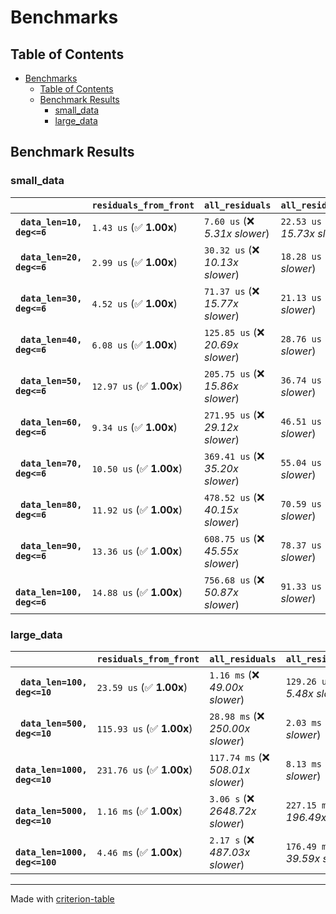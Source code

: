# Benchmarks

## Table of Contents

- [Benchmarks](#benchmarks)
  - [Table of Contents](#table-of-contents)
  - [Benchmark Results](#benchmark-results)
    - [small\_data](#small_data)
    - [large\_data](#large_data)

## Benchmark Results

### small_data 

|                             | ` residuals_from_front ` | ` all_residuals `               | ` all_residuals_par `          |
| :-------------------------- | :----------------------- | :------------------------------ | :----------------------------- |
| **` data_len=10, deg<=6`**  | `1.43 us` (✅ **1.00x**)  | `7.60 us` (❌ *5.31x slower*)    | `22.53 us` (❌ *15.73x slower*) |
| **` data_len=20, deg<=6`**  | `2.99 us` (✅ **1.00x**)  | `30.32 us` (❌ *10.13x slower*)  | `18.28 us` (❌ *6.11x slower*)  |
| **` data_len=30, deg<=6`**  | `4.52 us` (✅ **1.00x**)  | `71.37 us` (❌ *15.77x slower*)  | `21.13 us` (❌ *4.67x slower*)  |
| **` data_len=40, deg<=6`**  | `6.08 us` (✅ **1.00x**)  | `125.85 us` (❌ *20.69x slower*) | `28.76 us` (❌ *4.73x slower*)  |
| **` data_len=50, deg<=6`**  | `12.97 us` (✅ **1.00x**) | `205.75 us` (❌ *15.86x slower*) | `36.74 us` (❌ *2.83x slower*)  |
| **` data_len=60, deg<=6`**  | `9.34 us` (✅ **1.00x**)  | `271.95 us` (❌ *29.12x slower*) | `46.51 us` (❌ *4.98x slower*)  |
| **` data_len=70, deg<=6`**  | `10.50 us` (✅ **1.00x**) | `369.41 us` (❌ *35.20x slower*) | `55.04 us` (❌ *5.24x slower*)  |
| **` data_len=80, deg<=6`**  | `11.92 us` (✅ **1.00x**) | `478.52 us` (❌ *40.15x slower*) | `70.59 us` (❌ *5.92x slower*)  |
| **` data_len=90, deg<=6`**  | `13.36 us` (✅ **1.00x**) | `608.75 us` (❌ *45.55x slower*) | `78.37 us` (❌ *5.86x slower*)  |
| **` data_len=100, deg<=6`** | `14.88 us` (✅ **1.00x**) | `756.68 us` (❌ *50.87x slower*) | `91.33 us` (❌ *6.14x slower*)  |

### large_data 

|                                | ` residuals_from_front `  | ` all_residuals `                | ` all_residuals_par `            |
| :----------------------------- | :------------------------ | :------------------------------- | :------------------------------- |
| **` data_len=100, deg<=10`**   | `23.59 us` (✅ **1.00x**)  | `1.16 ms` (❌ *49.00x slower*)    | `129.26 us` (❌ *5.48x slower*)   |
| **` data_len=500, deg<=10`**   | `115.93 us` (✅ **1.00x**) | `28.98 ms` (❌ *250.00x slower*)  | `2.03 ms` (❌ *17.51x slower*)    |
| **` data_len=1000, deg<=10`**  | `231.76 us` (✅ **1.00x**) | `117.74 ms` (❌ *508.01x slower*) | `8.13 ms` (❌ *35.10x slower*)    |
| **` data_len=5000, deg<=10`**  | `1.16 ms` (✅ **1.00x**)   | `3.06 s` (❌ *2648.72x slower*)   | `227.15 ms` (❌ *196.49x slower*) |
| **` data_len=1000, deg<=100`** | `4.46 ms` (✅ **1.00x**)   | `2.17 s` (❌ *487.03x slower*)    | `176.49 ms` (❌ *39.59x slower*)  |

---
Made with [criterion-table](https://github.com/nu11ptr/criterion-table)

